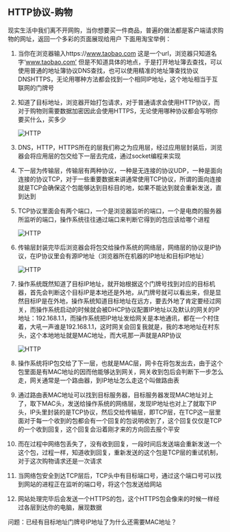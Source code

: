 ## HTTP协议-购物

现实生活中我们离不开网购，当你想要买一件商品，普遍的做法都是客户端请求购物的网址，返回一个多彩的页面展现给用户
下面用淘宝举例：

1. 当你在浏览器输入https://www.taobao.com 这是一个url，浏览器只知道名字‘www.taobao.com’ 但是不知道具体的地点，于是打开地址簿去查找，可以使用普通的地址簿协议DNS查找，也可以使用精准的地址簿查找协议DNSHTTPS，无论用哪种方法都会找到一个相同IP地址，这个地址相当于互联网的门牌号

2. 知道了目标地址，浏览器开始打包请求，对于普通请求会使用HTTP协议，而对于购物则需要数据加密因此会使用HTTPS，无论使用哪种协议都会写明你要买什么，买多少

    ![HTTP](../static/http头.png)

3. DNS，HTTP，HTTPS所在的层我们称之为应用层，经过应用层封装后，浏览器会将应用层的包交给下一层去完成，通过socket编程来实现

4. 下一层为传输层，传输层有两种协议，一种是无连接的协议UDP，一种是面向连接的协议TCP，对于一些重要数据来讲通常使用TCP协议，所谓的面向连接就是TCP会确保这个包能够达到目标目的地，如果不能达到就会重新发送，直到达到

5. TCP协议里面会有两个端口，一个是浏览器监听的端口，一个是电商的服务器所监听的端口，操作系统往往通过端口来判断它得到的包应该给哪个进程

    ![HTTP](../static/tcp头.png)

6. 传输层封装完毕后浏览器会将包交给操作系统的网络层，网络层的协议是IP协议，在IP协议里会有源IP地址（浏览器所在机器的IP地址和目标IP地址）

    ![HTTP](../static/ip头.png)

7. 操作系统既然知道了目标IP地址，就开始根据这个门牌号找到对应的目标机器，首先会判断这个目标IP是本地还是外地，从门牌号就可以看出来，但是显然目标IP是在外地，操作系统知道目标地址在远方，要去外地了肯定要经过网关，而操作系统启动的时候就会被DHCP协议配置IP地址以及默认的网关的IP地址：192.168.1.1，而操作系统把IP地址发给网关是本地通讯，都在一个村住着，大吼一声谁是192.168.1.1，这时网关会回复我就是，我的本地地址在村东头，这个本地地址就是MAC地址，而大吼那一声就是ARP协议

    ![HTTP](../static/mac头.png)

8. 操作系统将IP包交给了下一层，也就是MAC层，网卡在将包发出去，由于这个包里面是有MAC地址的因而他能够达到网关，网关收到包后会判断下一步怎么走，网关通常是一个路由器，到IP地址怎么走这个叫做路由表

9. 通过路由表MAC地址可以找到目标服务器，目标服务器发现MAC地址对上了，取下MAC头，发送给操作系统的网络层，发现IP地址也对上了就取下IP头，IP头里封装的是TCP协议，然后交给传输层，即TCP层，在TCP这一层里面对于每一个收到的包都会有一个回复的包说明收到了，这个回复仅仅是TCP的一个收到回复，这个回复会沿着刚才来的方向回去报个平安

10. 而在过程中网络包丢失了，没有收到回复，一段时间后发送端会重新发送一个这个包，过程一样，知道收到回复，重新发送的这个包是TCP层的重试机制，对于这次购物请求还是一次请求

11. 当网络包安全到达TCP层后，TCP头中有目标端口号，通过这个端口号可以找到网站的进程正在监听的端口号，将这个包发送给网站

12. 网站处理完毕后会发送一个HTTPS的包，这个HTTPS包会像来的时候一样经过各层到达你的电脑，展现数据


问题：已经有目标地址门牌号IP地址了为什么还需要MAC地址？

